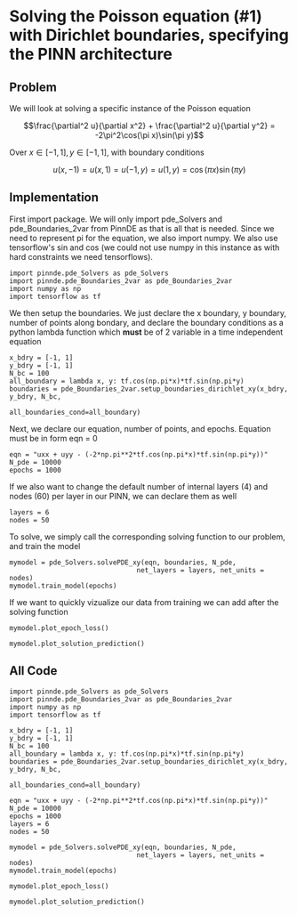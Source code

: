 # Solving the Poisson equation (#1) with Dirichlet boundaries, specifying the PINN architecture

## Problem
We will look at solving a specific instance of the Poisson equation

$$\frac{\partial^2 u}{\partial x^2} + \frac{\partial^2 u}{\partial y^2} = -2\pi^2\cos(\pi x)\sin(\pi y)$$

Over $x\in[-1,1], y\in[-1,1]$, with boundary conditions

$$u(x, -1) = u(x, 1) = u(-1, y) = u(1, y) = \cos(\pi x)\sin(\pi y)$$

## Implementation

First import package. We will only import pde_Solvers and pde_Boundaries_2var from PinnDE as that is all that is needed. Since we need to represent pi for the equation, we also import numpy. We also use tensorflow's sin and cos (we could not use numpy in this instance as with hard constraints we need tensorflows).

    import pinnde.pde_Solvers as pde_Solvers
    import pinnde.pde_Boundaries_2var as pde_Boundaries_2var
    import numpy as np
    import tensorflow as tf

We then setup the boundaries. We just declare the x boundary, y boundary, number of points along bondary, and declare the 
boundary conditions as a python lambda function which **must** be of 2 variable in a time independent equation

    x_bdry = [-1, 1]
    y_bdry = [-1, 1]
    N_bc = 100
    all_boundary = lambda x, y: tf.cos(np.pi*x)*tf.sin(np.pi*y)
    boundaries = pde_Boundaries_2var.setup_boundaries_dirichlet_xy(x_bdry, y_bdry, N_bc, 
                                                        all_boundaries_cond=all_boundary)

Next, we declare our equation, number of points, and epochs. Equation must be in form eqn = 0

    eqn = "uxx + uyy - (-2*np.pi**2*tf.cos(np.pi*x)*tf.sin(np.pi*y))"
    N_pde = 10000
    epochs = 1000

If we also want to change the default number of internal layers (4) and nodes (60) per layer in our PINN, we can declare them as well

    layers = 6
    nodes = 50

To solve, we simply call the corresponding solving function to our problem, and train the model

    mymodel = pde_Solvers.solvePDE_xy(eqn, boundaries, N_pde,
                                    net_layers = layers, net_units = nodes)
    mymodel.train_model(epochs)

If we want to quickly vizualize our data from training we can add after the solving function

    mymodel.plot_epoch_loss()

    mymodel.plot_solution_prediction()

## All Code

    import pinnde.pde_Solvers as pde_Solvers
    import pinnde.pde_Boundaries_2var as pde_Boundaries_2var
    import numpy as np
    import tensorflow as tf

    x_bdry = [-1, 1]
    y_bdry = [-1, 1]
    N_bc = 100
    all_boundary = lambda x, y: tf.cos(np.pi*x)*tf.sin(np.pi*y)
    boundaries = pde_Boundaries_2var.setup_boundaries_dirichlet_xy(x_bdry, y_bdry, N_bc, 
                                                        all_boundaries_cond=all_boundary)

    eqn = "uxx + uyy - (-2*np.pi**2*tf.cos(np.pi*x)*tf.sin(np.pi*y))"
    N_pde = 10000
    epochs = 1000
    layers = 6
    nodes = 50

    mymodel = pde_Solvers.solvePDE_xy(eqn, boundaries, N_pde,
                                    net_layers = layers, net_units = nodes)
    mymodel.train_model(epochs)

    mymodel.plot_epoch_loss()

    mymodel.plot_solution_prediction()